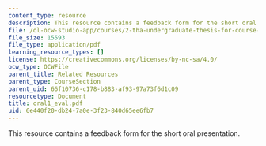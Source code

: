 ```yaml
---
content_type: resource
description: This resource contains a feedback form for the short oral presentation.
file: /ol-ocw-studio-app/courses/2-tha-undergraduate-thesis-for-course-2-a-january-iap-2007/6e440f20db247a0e3f23840d65ee6fb7_oral1_eval.pdf
file_size: 15593
file_type: application/pdf
learning_resource_types: []
license: https://creativecommons.org/licenses/by-nc-sa/4.0/
ocw_type: OCWFile
parent_title: Related Resources
parent_type: CourseSection
parent_uid: 66f10736-c178-b883-af93-97a73f6d1c09
resourcetype: Document
title: oral1_eval.pdf
uid: 6e440f20-db24-7a0e-3f23-840d65ee6fb7
---
```

This resource contains a feedback form for the short oral presentation.